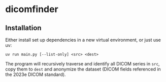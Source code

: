 # dicomfinder

## Installation

Either install set up dependencies in a new virtual environment, or just use uv:

```
uv run main.py [--list-only] <src> <dest>
```

The program will recursively traverse and identify all DICOM series in `src`, copy them
to `dest` and anonymize the dataset (DICOM fields referenced in the 2023e DICOM standard).